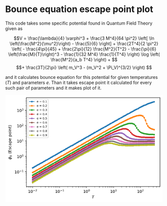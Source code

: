 # Bounce equation escape point plot

This code takes some specific potential found in Quantum Field Theory given as

$$V = \frac{\lambda}{4} \varphi^3 + \frac{3 M^4}{64 \pi^2} \left[ \ln \left(\frac{M^2}{\mu^2}\right) - \frac{5}{6} \right] + \frac{2T^4}{2 \pi^2} \left( - \frac{4\pi}{45} + \frac{2\pi}{12} \frac{M^2}{T^2} - \frac{\pi}{6} \left(\frac{M}{T}\right)^3 - \frac{1}{32 M^4} \frac{1}{T^4} \right) \log \left( \frac{M^2}{a_b T^4} \right) + $$
$$+ \frac{3T}{2\pi} \left( m_V^3 - (m_V^2 + \Pi_V)^{3/2} \right) $$

and it calculates bounce equation for this potential for given temperatures ($T$) and parameters $e$. Than it takes escape point it calculated for every such pair of parameters and it makes plot of it.

![Resulting plot](Plot.png)